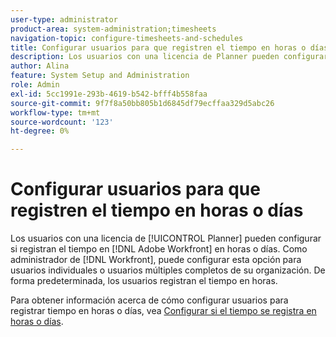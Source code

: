 ```yaml
---
user-type: administrator
product-area: system-administration;timesheets
navigation-topic: configure-timesheets-and-schedules
title: Configurar usuarios para que registren el tiempo en horas o días
description: Los usuarios con una licencia de Planner pueden configurar si registran el tiempo en  [!DNL Adobe Workfront]  en horas o días. Como administrador de Workfront, puede establecer esta configuración para usuarios individuales o múltiples usuarios completos de su organización. De forma predeterminada, los usuarios registran el tiempo en horas.
author: Alina
feature: System Setup and Administration
role: Admin
exl-id: 5cc1991e-293b-4619-b542-bfff4b558faa
source-git-commit: 9f7f8a50bb805b1d6845df79ecffaa329d5abc26
workflow-type: tm+mt
source-wordcount: '123'
ht-degree: 0%

---
```


# Configurar usuarios para que registren el tiempo en horas o días

<!--this article should be removed from the admin area because this is not an admin function; we have another article linked below in the user area for timesheets -->

Los usuarios con una licencia de [!UICONTROL Planner] pueden configurar si registran el tiempo en [!DNL Adobe Workfront] en horas o días. Como administrador de [!DNL Workfront], puede configurar esta opción para usuarios individuales o usuarios múltiples completos de su organización. De forma predeterminada, los usuarios registran el tiempo en horas.

Para obtener información acerca de cómo configurar usuarios para registrar tiempo en horas o días, vea [Configurar si el tiempo se registra en horas o días](../../../timesheets/config-timesheet-prefs/config-time-logged-hrs-days.md).
